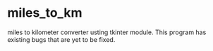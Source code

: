 # miles_to_km
miles to kilometer converter usting tkinter module.
This program has existing bugs that are yet to be fixed.
